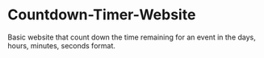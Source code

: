 # Countdown-Timer-Website
Basic website that count down the time remaining for an event in the days, hours, minutes, seconds format.
